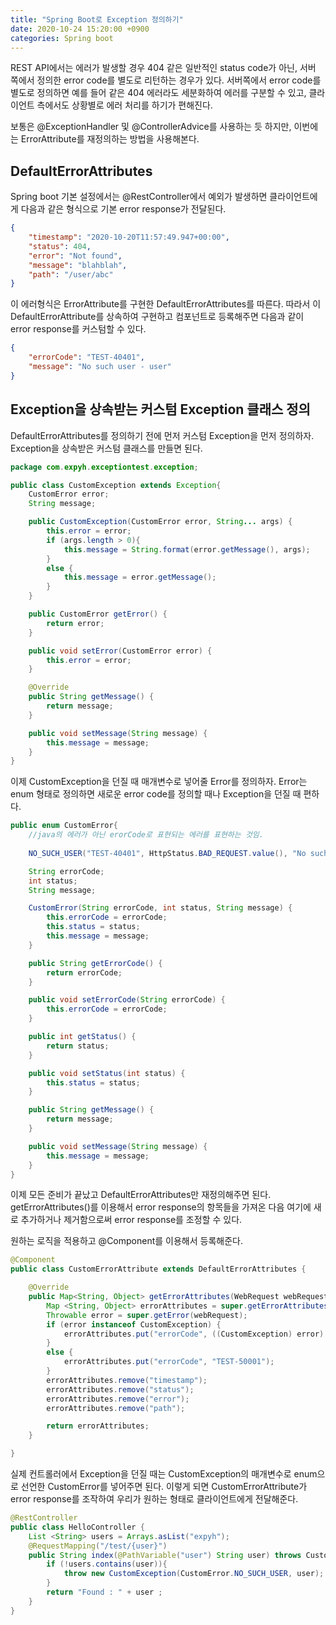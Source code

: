 ```yaml
---
title: "Spring Boot로 Exception 정의하기" 
date: 2020-10-24 15:20:00 +0900 
categories: Spring boot
---
```


REST API에서는 에러가 발생할 경우 404 같은 일반적인 status code가 아닌, 서버 쪽에서 정의한 error code를 별도로 리턴하는 경우가 있다. 서버쪽에서 error code를 별도로 정의하면 예를 들어 같은 404 에러라도 세분화하여 에러를 구분할 수 있고, 클라이언트 측에서도 상황별로 에러 처리를 하기가 편해진다.

보통은 @ExceptionHandler 및 @ControllerAdvice를 사용하는 듯 하지만, 이번에는 ErrorAttribute를 재정의하는 방법을 사용해본다.  

## DefaultErrorAttributes
Spring boot 기본 설정에서는 @RestController에서 예외가 발생하면 클라이언트에게 다음과 같은 형식으로 기본 error response가 전달된다.<br/>

```json
{
    "timestamp": "2020-10-20T11:57:49.947+00:00",
    "status": 404,
    "error": "Not found",
    "message": "blahblah",
    "path": "/user/abc"
}
```

이 에러형식은 ErrorAttribute를 구현한 DefaultErrorAttributes를 따른다. 따라서 이 DefaultErrorAttribute를 상속하여 구현하고 컴포넌트로 등록해주면 다음과 같이 error response를 커스텀할 수 있다. 

```json
{
    "errorCode": "TEST-40401",
    "message": "No such user - user" 
}
```

## Exception을 상속받는 커스텀 Exception 클래스 정의
DefaultErrorAttributes를 정의하기 전에 먼저 커스텀 Exception을 먼저 정의하자. Exception을 상속받은 커스텀 클래스를 만들면 된다.

```java
package com.expyh.exceptiontest.exception;

public class CustomException extends Exception{
    CustomError error;
    String message;

    public CustomException(CustomError error, String... args) {
        this.error = error;
        if (args.length > 0){
            this.message = String.format(error.getMessage(), args);
        }
        else {
            this.message = error.getMessage();
        }
    }

    public CustomError getError() {
        return error;
    }

    public void setError(CustomError error) {
        this.error = error;
    }

    @Override
    public String getMessage() {
        return message;
    }

    public void setMessage(String message) {
        this.message = message;
    }
}
```

이제 CustomException을 던질 때 매개변수로 넣어줄 Error를 정의하자. Error는 enum 형태로 정의하면 새로운 error code를 정의할 때나 Exception을 던질 때 편하다.

```java
public enum CustomError{
    //java의 에러가 아닌 erorCode로 표현되는 에러를 표현하는 것임.
    
    NO_SUCH_USER("TEST-40401", HttpStatus.BAD_REQUEST.value(), "No such user - %s"),

    String errorCode;
    int status;
    String message;

    CustomError(String errorCode, int status, String message) {
        this.errorCode = errorCode;
        this.status = status;
        this.message = message;
    }

    public String getErrorCode() {
        return errorCode;
    }

    public void setErrorCode(String errorCode) {
        this.errorCode = errorCode;
    }

    public int getStatus() {
        return status;
    }

    public void setStatus(int status) {
        this.status = status;
    }

    public String getMessage() {
        return message;
    }

    public void setMessage(String message) {
        this.message = message;
    }
}
```

이제 모든 준비가 끝났고 DefaultErrorAttributes만 재정의해주면 된다.  getErrorAttributes()를 이용해서 error response의 항목들을 가져온 다음 여기에 새로 추가하거나 제거함으로써 error response를 조정할 수 있다. 

원하는 로직을 적용하고 @Component를 이용해서 등록해준다.
```java
@Component
public class CustomErrorAttribute extends DefaultErrorAttributes {

    @Override
    public Map<String, Object> getErrorAttributes(WebRequest webRequest, ErrorAttributeOptions options) {
        Map <String, Object> errorAttributes = super.getErrorAttributes(webRequest, options);
        Throwable error = super.getError(webRequest);
        if (error instanceof CustomException) {
            errorAttributes.put("errorCode", ((CustomException) error).getError().getErrorCode() );
        }
        else {
            errorAttributes.put("errorCode", "TEST-50001");
        }
        errorAttributes.remove("timestamp");
        errorAttributes.remove("status");
        errorAttributes.remove("error");
        errorAttributes.remove("path");

        return errorAttributes;
    }

}
```

실제 컨트롤러에서 Exception을 던질 때는 CustomException의 매개변수로 enum으로 선언한 CustomError를 넣어주면 된다. 이렇게 되면 CustomErrorAttribute가 error response를 조작하여 우리가 원하는 형태로 클라이언트에게 전달해준다.

```java
@RestController
public class HelloController {
    List <String> users = Arrays.asList("expyh");
    @RequestMapping("/test/{user}")
    public String index(@PathVariable("user") String user) throws CustomException {
        if (!users.contains(user)){
            throw new CustomException(CustomError.NO_SUCH_USER, user);
        }
        return "Found : " + user ;
    }
}
```
